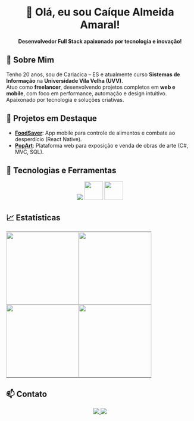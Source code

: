 <h1 align="center">👋 Olá, eu sou Caíque Almeida Amaral!</h1>

<p align="center">
  <strong>Desenvolvedor Full Stack apaixonado por tecnologia e inovação!</strong>
</p>

## 🌟 Sobre Mim

Tenho 20 anos, sou de Cariacica – ES e atualmente curso **Sistemas de Informação** na **Universidade Vila Velha (UVV)**.  
Atuo como **freelancer**, desenvolvendo projetos completos em **web e mobile**, com foco em performance, automação e design intuitivo.  
Apaixonado por tecnologia e soluções criativas.

## 🧩 Projetos em Destaque

- [**FoodSaver**](https://github.com/caiquealmr/FoodSaver-React-Native): App mobile para controle de alimentos e combate ao desperdício (React Native).
- [**PopArt**](https://github.com/caiquealmr/PopArt-ASP.NET): Plataforma web para exposição e venda de obras de arte (C#, MVC, SQL).

## 🚀 Tecnologias e Ferramentas

<p align="center">
  <img src="https://skillicons.dev/icons?i=html,css,js,ts,react,angular,nodejs,python,mongodb,git,figma" />
  <img src="https://cdn.jsdelivr.net/gh/devicons/devicon/icons/csharp/csharp-original.svg" height="50px" />
  <img src="https://cdn.jsdelivr.net/gh/devicons/devicon/icons/mysql/mysql-original.svg" height="50px" />
</p>

## 📈 Estatísticas

<div align="center">
  <table style="border-collapse: collapse; border-spacing: 0;">
    <tr>
      <td style="padding: 0; border: none;">
        <img src="https://github-readme-stats.vercel.app/api?username=caiquealmr&show_icons=true&count_private=true&hide_border=true&title_color=00bfbf&icon_color=00bfbf&text_color=c9d1d9&bg_color=0d1117" height="195px" />
      </td>
      <td style="padding: 0; border: none;">
        <img src="https://github-readme-stats.vercel.app/api/top-langs/?username=caiquealmr&layout=compact&hide_border=true&title_color=00bfbf&text_color=00bfbf&bg_color=0d1117" height="195px" />
      </td>
    </tr>
    <tr>
      <td style="padding: 0; border: none;">
        <img src="https://streak-stats.demolab.com?user=caiquealmr&theme=tokyonight&hide_border=true" height="195px" />
      </td>
      <td style="padding: 0; border: none;">
        <img src="https://github-profile-summary-cards.vercel.app/api/cards/profile-details?username=caiquealmr&theme=tokyonight&hide_border=true" height="195px" />
      </td>
    </tr>
  </table>
</div>

## 📫 Contato

<p align="center">
  <a href="https://br.linkedin.com/in/ca%C3%ADque-almeida-amaral-00800626b" target="_blank">
    <img src="https://img.shields.io/badge/-LINKEDIN-0072b1?style=for-the-badge&logo=linkedin&logoColor=white" />
  </a>
  <a href="mailto:caique.amaral558@gmail.com" target="_blank">
    <img src="https://img.shields.io/badge/-EMAIL-d14836?style=for-the-badge&logo=gmail&logoColor=white" />
  </a>
</p>


